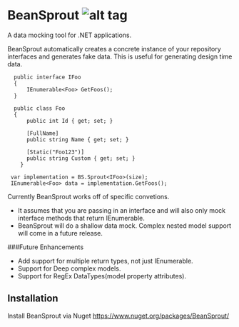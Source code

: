 # BeanSprout ![alt tag](http://i.imgur.com/e8csqpf.png) 
A data mocking tool for .NET applications.

BeanSprout automatically creates a concrete instance of your repository interfaces and generates fake data. This is useful for generating design time data.

```
  public interface IFoo
  {
      IEnumerable<Foo> GetFoos();
  }

  public class Foo
  {
      public int Id { get; set; }

      [FullName]
      public string Name { get; set; }

      [Static("Foo123")]
      public string Custom { get; set; }
    }

 var implementation = BS.Sprout<IFoo>(size);
 IEnumerable<Foo> data = implementation.GetFoos();
 ```
Currently BeanSprout works off of specific convetions.
* It assumes that you are passing in an interface and will also only mock interface methods that return IEnumerable<T>. 
* BeanSprout will do a shallow data mock. Complex nested model support will come in a future release.

###Future Enhancements

* Add support for multiple return types, not just IEnumerable.
* Support for Deep complex models.
* Support for RegEx DataTypes(model property attributes). 


## Installation
Install BeanSprout via Nuget https://www.nuget.org/packages/BeanSprout/
